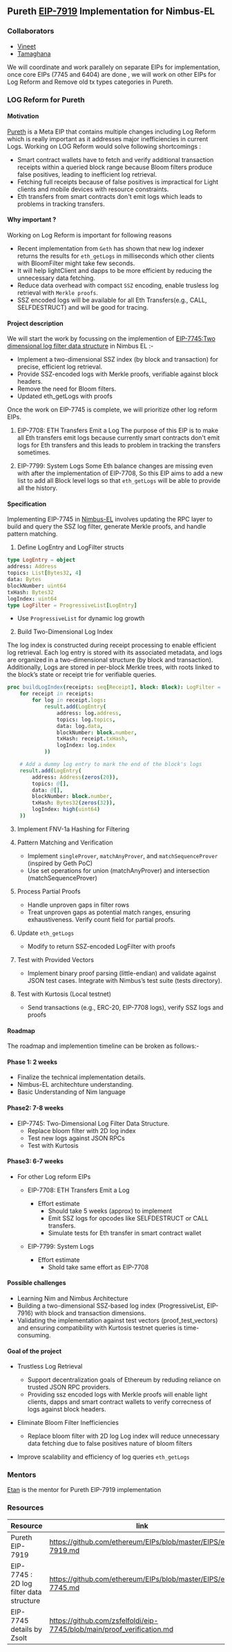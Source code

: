 ## Pureth [EIP-7919](https://github.com/ethereum/EIPs/blob/master/EIPS/eip-7919.md) Implementation for Nimbus-EL

### Collaborators

- [Vineet](https://github.com/vineetpant) 
- [Tamaghana](https://github.com/RazorClient)

We will coordinate and work parallely on separate EIPs for implementation, once core EIPs (7745 and 6404) are done , we will work on other EIPs for Log Reform and Remove old tx types categories in Pureth.

### LOG Reform for Pureth

#### Motivation

[Pureth](https://github.com/ethereum/EIPs/blob/master/EIPS/eip-7919.md) is a Meta EIP that contains multiple changes including Log Reform which is really important as it addresses major inefficiencies in current Logs.
Working on LOG Reform would solve following shortcomings :

- Smart contract wallets have to fetch and verify additional transaction receipts within a queried block range because Bloom filters produce false positives, leading to inefficient log retrieval.
- Fetching full receipts because of false positives is impractical for Light clients and mobile devices with resource constraints.
- Eth transfers from smart contracts don't emit logs which leads to problems in tracking transfers.

#### Why important ?

Working on Log Reform is important for following reasons

- Recent implementation from `Geth` has shown that new log indexer returns the results for `eth_getLogs` in milliseconds which other clients with BloomFilter might take few seconds.
- It will help lightClient and dapps to be more efficient by reducing the unnecessary data fetching.
- Reduce data overhead with compact `SSZ` encoding, enable trusless log retrieval with `Merkle proofs`.
- SSZ encoded logs will be available for all Eth Transfers(e.g., CALL, SELFDESTRUCT) and will be good for tracing.

#### Project description

We will start the work by focussing on the implemention of [EIP-7745:Two dimensional log filter data structure](https://github.com/ethereum/EIPs/blob/master/EIPS/eip-7745.md) in Nimbus EL :-

- Implement a two-dimensional SSZ index (by block and transaction) for precise, efficient log retrieval.
- Provide SSZ-encoded logs with Merkle proofs, verifiable against block headers.
- Remove the need for Bloom filters.
- Updated eth_getLogs with proofs

Once the work on EIP-7745 is complete, we will prioritize other log reform EIPs.

1. EIP-7708: ETH Transfers Emit a Log
   The purpose of this EIP is to make all Eth transfers emit logs because currently smart contracts don't emit logs for Eth transfers and this leads to problem in tracking the transfers sometimes.

2. EIP-7799: System Logs
   Some Eth balance changes are missing even with after the implementation of EIP-7708, So this EIP aims to add a new list to add all Block level logs so that `eth_getLogs` will be able to provide all the history.

#### Specification

Implementing EIP-7745 in [Nimbus-EL](https://github.com/status-im/nimbus-eth1) involves updating the RPC layer to build and query the SSZ log filter, generate Merkle proofs, and handle pattern matching.

1.  Define LogEntry and LogFilter structs

```nim
type LogEntry = object
address: Address
topics: List[Bytes32, 4]
data: Bytes
blockNumber: uint64
txHash: Bytes32
logIndex: uint64
type LogFilter = ProgressiveList[LogEntry]
```

- Use `ProgressiveList` for dynamic log growth

2. Build Two-Dimensional Log Index

The log index is constructed during receipt processing to enable efficient log retrieval. Each log entry is stored with its associated metadata, and logs are organized in a two-dimensional structure (by block and transaction). Additionally, Logs are stored in per-block Merkle trees, with roots linked to the block’s state or receipt trie for verifiable queries.

```nim
proc buildLogIndex(receipts: seq[Receipt], block: Block): LogFilter =
    for receipt in receipts:
        for log in receipt.logs:
            result.add(LogEntry(
                address: log.address,
                topics: log.topics,
                data: log.data,
                blockNumber: block.number,
                txHash: receipt.txHash,
                logIndex: log.index
            ))

    # Add a dummy log entry to mark the end of the block's logs
    result.add(LogEntry(
        address: Address(zeros(20)),
        topics: @[],
        data: @[],
        blockNumber: block.number,
        txHash: Bytes32(zeros(32)),
        logIndex: high(uint64)
    ))
```

3. Implement FNV-1a Hashing for Filtering

4. Pattern Matching and Verification

   - Implement `singleProver`, `matchAnyProver`, and `matchSequenceProver` (inspired by Geth PoC)
   - Use set operations for union (matchAnyProver) and intersection (matchSequenceProver)

5. Process Partial Proofs

   - Handle unproven gaps in filter rows
   - Treat unproven gaps as potential match ranges, ensuring exhaustiveness. Verify count field for partial proofs.

6. Update `eth_getLogs`

   - Modify to return SSZ-encoded LogFilter with proofs

7. Test with Provided Vectors

   - Implement binary proof parsing (little-endian) and validate against JSON test cases. Integrate with Nimbus’s test suite (tests directory).

8. Test with Kurtosis (Local testnet)
   - Send transactions (e.g., ERC-20, EIP-7708 logs), verify SSZ logs and proofs

#### Roadmap

The roadmap and implemention timeline can be broken as follows:-

#### Phase 1: 2 weeks

- Finalize the technical implementation details.
- Nimbus-EL architechture understanding.
- Basic Understanding of Nim language

#### Phase2: 7-8 weeks

- EIP-7745: Two-Dimensional Log Filter Data Structure.
  - Replace bloom filter with 2D log index
  - Test new logs against JSON RPCs
  - Test with Kurtosis

#### Phase3: 6-7 weeks

- For other Log reform EIPs

  - EIP-7708: ETH Transfers Emit a Log
    - Effort estimate
      - Should take 5 weeks (approx) to implement
      - Emit SSZ logs for opcodes like SELFDESTRUCT or CALL transfers.
      - Simulate tests for Eth transfer in smart contract wallet

  - EIP-7799: System Logs
    - Effort estimate
      - Shold take same effort as EIP-7708

#### Possible challenges

- Learning Nim and Nimbus Architecture
- Building a two-dimensional SSZ-based log index (ProgressiveList, EIP-7916) with block and transaction dimensions.
- Validating the implementation against test vectors (proof_test_vectors) and ensuring compatibility with Kurtosis testnet queries is time-consuming.

#### Goal of the project

- Trustless Log Retrieval

  - Support decentralization goals of Ethereum by reduding reliance on trusted JSON RPC providers.
  - Providing ssz encoded logs with Merkle proofs will enable light clients, dapps and smart contract wallets to verify correcness of logs against block headers.

- Eliminate Bloom Filter Inefficiencies

  - Replace bloom filter with 2D log Log index will reduce unnecessary data fetching due to false positives nature of bloom filters

- Improve scalability and efficiency of log queries `eth_getLogs`

### Mentors

[Etan](https://github.com/etan-status) is the mentor for Pureth EIP-7919 implementation

### Resources

| Resource                                | link                                                                   |
| --------------------------------------- | ---------------------------------------------------------------------- |
| Pureth EIP-7919                         | https://github.com/ethereum/EIPs/blob/master/EIPS/eip-7919.md          |
| EIP-7745 : 2D log filter data structure | https://github.com/ethereum/EIPs/blob/master/EIPS/eip-7745.md          |
| EIP-7745 details by Zsolt               | https://github.com/zsfelfoldi/eip-7745/blob/main/proof_verification.md |
